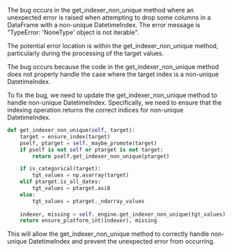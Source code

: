 The bug occurs in the get_indexer_non_unique method where an unexpected error is raised when attempting to drop some columns in a DataFrame with a non-unique DatetimeIndex. The error message is "TypeError: 'NoneType' object is not iterable".

The potential error location is within the get_indexer_non_unique method, particularly during the processing of the target values.

The bug occurs because the code in the get_indexer_non_unique method does not properly handle the case where the target index is a non-unique DatetimeIndex.

To fix the bug, we need to update the get_indexer_non_unique method to handle non-unique DatetimeIndex. Specifically, we need to ensure that the indexing operation returns the correct indices for non-unique DatetimeIndex.

```python
def get_indexer_non_unique(self, target):
    target = ensure_index(target)
    pself, ptarget = self._maybe_promote(target)
    if pself is not self or ptarget is not target:
        return pself.get_indexer_non_unique(ptarget)

    if is_categorical(target):
        tgt_values = np.asarray(target)
    elif ptarget.is_all_dates:
        tgt_values = ptarget.asi8
    else:
        tgt_values = ptarget._ndarray_values
    
    indexer, missing = self._engine.get_indexer_non_unique(tgt_values)
    return ensure_platform_int(indexer), missing
```

This will allow the get_indexer_non_unique method to correctly handle non-unique DatetimeIndex and prevent the unexpected error from occurring.